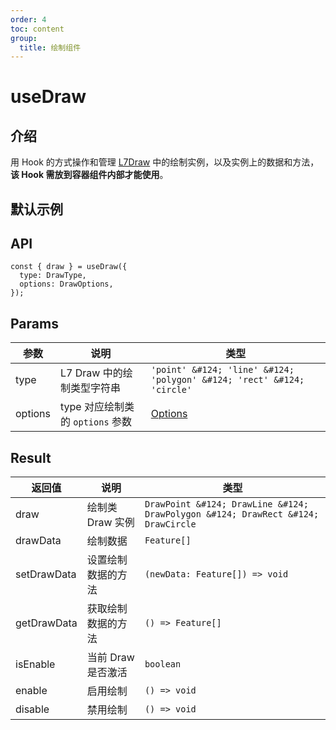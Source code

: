```yaml
---
order: 4
toc: content
group:
  title: 绘制组件
---
```


# useDraw

## 介绍

用 Hook 的方式操作和管理 [L7Draw](https://antv.vision/L7Draw/docs/draw/point) 中的绘制实例，以及实例上的数据和方法，**该 Hook 需放到容器组件内部才能使用**。

## 默认示例

<code src="./demos/default.tsx" compact></code>

<!-- <code src="./demos/options.tsx" compact></code> -->

## API

```tsx | pure
const { draw } = useDraw({
  type: DrawType,
  options: DrawOptions,
});
```

## Params

| 参数 | 说明 | 类型 |
| --- | --- | --- |
| type | L7 Draw 中的绘制类型字符串 | `'point' &#124; 'line' &#124; 'polygon' &#124; 'rect' &#124; 'circle'` |
| options | type 对应绘制类的 `options` 参数 | [Options](https://antv.vision/L7Draw/docs/draw/point#%E9%85%8D%E7%BD%AE) |

## Result

| 返回值      | 说明               | 类型                                                                             |
| ----------- | ------------------ | -------------------------------------------------------------------------------- |
| draw        | 绘制类 Draw 实例   | `DrawPoint &#124; DrawLine &#124; DrawPolygon &#124; DrawRect &#124; DrawCircle` |
| drawData    | 绘制数据           | `Feature[]`                                                                      |
| setDrawData | 设置绘制数据的方法 | `(newData: Feature[]) => void`                                                   |
| getDrawData | 获取绘制数据的方法 | `() => Feature[]`                                                                |
| isEnable    | 当前 Draw 是否激活 | `boolean`                                                                        |
| enable      | 启用绘制           | `() => void`                                                                     |
| disable     | 禁用绘制           | `() => void`                                                                     |

